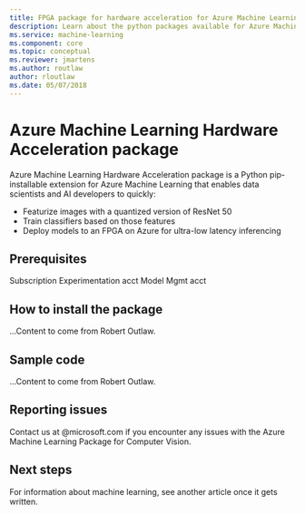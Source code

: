 ```yaml
---
title: FPGA package for hardware acceleration for Azure Machine Learning
description: Learn about the python packages available for Azure Machine Learning users. 
ms.service: machine-learning
ms.component: core
ms.topic: conceptual
ms.reviewer: jmartens
ms.author: routlaw
author: rloutlaw
ms.date: 05/07/2018
---
```

# Azure Machine Learning Hardware Acceleration package

Azure Machine Learning Hardware Acceleration package is a Python pip-installable extension for Azure Machine Learning that enables data scientists and AI developers to quickly:
+ Featurize images with a quantized version of ResNet 50
+ Train classifiers based on those features
+ Deploy models to an FPGA on Azure for ultra-low latency inferencing

## Prerequisites

Subscription
Experimentation acct
Model Mgmt acct

 
## How to install the package

...Content to come from Robert Outlaw.

## Sample code

...Content to come from Robert Outlaw.    

## Reporting issues
Contact us at @microsoft.com if you encounter any issues with the Azure Machine Learning Package for Computer Vision.


## Next steps

For information about machine learning, see another article once it gets written.